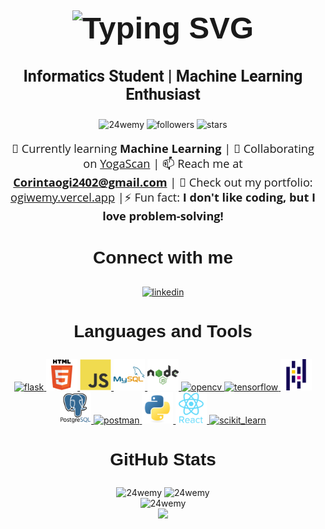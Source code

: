 <h1 align="center" style="font-size: 3.5em; font-family: 'Montserrat', sans-serif;">
  <img src="https://readme-typing-svg.herokuapp.com?font=Montserrat&size=40&duration=3000&pause=1000&color=2196F3&center=true&vCenter=true&width=500&lines=Hi+👋,+I'm+Ogi+WEmy;Welcome+to+my+profile!" alt="Typing SVG" />
</h1>

<h3 align="center" style="font-size: 1.8em; font-family: 'Roboto', sans-serif;">Informatics Student | Machine Learning Enthusiast</h3>

<p align="center">
  <img src="https://komarev.com/ghpvc/?username=24wemy&label=Profile%20views&color=0e75b6&style=for-the-badge" alt="24wemy" />
  <img src="https://img.shields.io/github/followers/24wemy?style=for-the-badge" alt="followers" />
  <img src="https://img.shields.io/github/stars/24wemy?style=for-the-badge" alt="stars" />
</p>

<div align="center" style="font-size: 1.3em; font-family: 'Open Sans', sans-serif;">

🌱 Currently learning **Machine Learning**
| 👯 Collaborating on [YogaScan](https://github.com/Yogascan)
| 📫 Reach me at **Corintaogi2402@gmail.com**
| 📄 Check out my portfolio: [ogiwemy.vercel.app](https://ogiwemy.vercel.app/)
|⚡ Fun fact: **I don't like coding, but I love problem-solving!**

</div>

<h3 align="center" style="font-size: 2em; font-family: 'Poppins', sans-serif;">Connect with me</h3>
<p align="center">
  <a href="https://www.linkedin.com/in/ogi-wemy-corinta-045767261/" target="blank"><img align="center" src="https://raw.githubusercontent.com/rahuldkjain/github-profile-readme-generator/master/src/images/icons/Social/linked-in-alt.svg" alt="linkedin" height="30" width="50" /></a>
</p>
<h3 align="center" style="font-size: 2em; font-family: 'Poppins', sans-serif;">Languages and Tools</h3>
<p align="center">

  <a href="https://flask.palletsprojects.com/" target="_blank" rel="noreferrer">
    <img src="https://www.vectorlogo.zone/logos/pocoo_flask/pocoo_flask-icon.svg" alt="flask" width="50" height="50"/>
  </a>
  <a href="https://www.w3.org/html/" target="_blank" rel="noreferrer">
    <img src="https://raw.githubusercontent.com/devicons/devicon/master/icons/html5/html5-original-wordmark.svg" alt="html5" width="50" height="50"/>
  </a>
  <a href="https://developer.mozilla.org/en-US/docs/Web/JavaScript" target="_blank" rel="noreferrer">
    <img src="https://raw.githubusercontent.com/devicons/devicon/master/icons/javascript/javascript-original.svg" alt="javascript" width="50" height="50"/>
  </a>
  <a href="https://www.mysql.com/" target="_blank" rel="noreferrer">
    <img src="https://raw.githubusercontent.com/devicons/devicon/master/icons/mysql/mysql-original-wordmark.svg" alt="mysql" width="50" height="50"/>
  </a>
  <a href="https://nodejs.org" target="_blank" rel="noreferrer">
    <img src="https://raw.githubusercontent.com/devicons/devicon/master/icons/nodejs/nodejs-original-wordmark.svg" alt="nodejs" width="50" height="50"/>
  </a>
  <a href="https://opencv.org/" target="_blank" rel="noreferrer">
    <img src="https://www.vectorlogo.zone/logos/opencv/opencv-icon.svg" alt="opencv" width="50" height="50"/>
  </a>
  <a href="https://www.tensorflow.org" target="_blank" rel="noreferrer">
    <img src="https://www.vectorlogo.zone/logos/tensorflow/tensorflow-icon.svg" alt="tensorflow" width="50" height="50"/>
  </a>
  <a href="https://pandas.pydata.org/" target="_blank" rel="noreferrer">
    <img src="https://raw.githubusercontent.com/devicons/devicon/2ae2a900d2f041da66e950e4d48052658d850630/icons/pandas/pandas-original.svg" alt="pandas" width="50" height="50"/>
  </a>
  <a href="https://www.postgresql.org" target="_blank" rel="noreferrer">
    <img src="https://raw.githubusercontent.com/devicons/devicon/master/icons/postgresql/postgresql-original-wordmark.svg" alt="postgresql" width="50" height="50"/>
  </a>
  <a href="https://postman.com" target="_blank" rel="noreferrer">
    <img src="https://www.vectorlogo.zone/logos/getpostman/getpostman-icon.svg" alt="postman" width="50" height="50"/>
  </a>
  <a href="https://www.python.org" target="_blank" rel="noreferrer">
    <img src="https://raw.githubusercontent.com/devicons/devicon/master/icons/python/python-original.svg" alt="python" width="50" height="50"/>
  </a>
  <a href="https://reactjs.org/" target="_blank" rel="noreferrer">
    <img src="https://raw.githubusercontent.com/devicons/devicon/master/icons/react/react-original-wordmark.svg" alt="react" width="50" height="50"/>
  </a>
  <a href="https://scikit-learn.org/" target="_blank" rel="noreferrer">
    <img src="https://upload.wikimedia.org/wikipedia/commons/0/05/Scikit_learn_logo_small.svg" alt="scikit_learn" width="50" height="50"/>
  </a>

</p>

<h3 align="center" style="font-size: 2em; font-family: 'Poppins', sans-serif;">GitHub Stats</h3>
<div align="center">
  <img src="https://github-readme-stats.vercel.app/api?username=24wemy&show_icons=true&locale=en&theme=tokyonight&hide_border=true&bg_color=1A1B27&icon_color=FF9D00&title_color=70A5FD&text_color=38BDAE" alt="24wemy" height="165" />
  <img src="https://github-readme-stats.vercel.app/api/top-langs?username=24wemy&show_icons=true&locale=en&layout=compact&theme=tokyonight&hide_border=true&bg_color=1A1B27&title_color=70A5FD&text_color=38BDAE" alt="24wemy" height="165" />
</div>


<div align="center">
  <img src="https://github-readme-streak-stats.herokuapp.com/?user=24wemy&theme=radical&hide_border=true&background=0D1117" alt="24wemy" height="180" />
</div>



<div align="center">
  <img src="https://quotes-github-readme.vercel.app/api?type=horizontal&theme=radical" />
</div>





